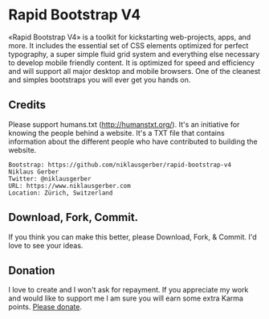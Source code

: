 # Rapid Bootstrap V4
«Rapid Bootstrap V4» is a toolkit for kickstarting web-projects, apps, and more. It includes the essential set of CSS elements optimized for perfect typography, a super simple fluid grid system and everything else necessary to develop mobile friendly content. It is optimized for speed and efficiency and will support all major desktop and mobile browsers. One of the cleanest and simples bootstraps you will ever get you hands on.

## Credits
Please support humans.txt (http://humanstxt.org/). It's an initiative for knowing the people behind a website. It's a TXT file that contains information about the different people who have contributed to building the website.

	Bootstrap: https://github.com/niklausgerber/rapid-bootstrap-v4
	Niklaus Gerber
	Twitter: @niklausgerber
	URL: https://www.niklausgerber.com
	Location: Zürich, Switzerland

## Download, Fork, Commit.
If you think you can make this better, please Download, Fork, & Commit. I'd love to see your ideas.

## Donation
I love to create and I won't ask for repayment. If you appreciate my work and would like to support me I am sure you will earn some extra Karma points. <a href="https://www.paypal.com/cgi-bin/webscr?cmd=_s-xclick&hosted_button_id=ENGVYBJV6TZHG" target="_blank" title="Please donate">Please donate</a>.